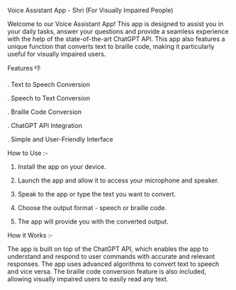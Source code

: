 Voice Assistant App - Shri (For Visually Impaired People)

Welcome to our Voice Assistant App! This app is designed to assist you in your daily tasks, answer your questions and provide a seamless experience with the help of the state-of-the-art ChatGPT API.
This app also features a unique function that converts text to braille code, making it particularly useful for visually impaired users.

Features 👎

. Text to Speech Conversion

. Speech to Text Conversion

. Braille Code Conversion

. ChatGPT API Integration

. Simple and User-Friendly Interface
  
  

How to Use :-

1. Install the app on your device.

2. Launch the app and allow it to access your microphone and speaker.

3. Speak to the app or type the text you want to convert.

4. Choose the output format - speech or braille code.

5. The app will provide you with the converted output.



How it Works :-

The app is built on top of the ChatGPT API, which enables the app to understand and respond to user commands with accurate and relevant responses.
The app uses advanced algorithms to convert text to speech and vice versa. The braille code conversion feature is also included, allowing visually
impaired users to easily read any text.

